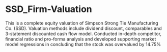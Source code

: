 # SSD_Firm-Valuation
This is a complete equity valuation of Simpson Strong Tie Manufacturing Co. (SSD).  Valuation methods include dividend discount, comparables and 3-statement discounted cash flow model.  Conducted in-depth competitor, financial ratio and pro-forma analysis and developed supporting market model regressions in concluding that the stock was overvalued by 14.75%

